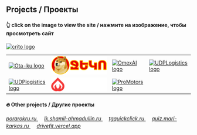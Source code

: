 ## Projects / Проекты

#### 👆 click on the image to view the site / нажмите на изображение, чтобы просмотреть сайт
<table>
  <tr>
   <td>
      <a href="https://ota-ku.ru">
        <img src="https://raw.githubusercontent.com/KU-OTA-KU/Ota-ku-frontend/28fdb94c6caef99263e5b4071d8e6e8ded27b904/public/img/logo-red-white.svg" alt="Ota-ku logo" style="width: 200px;">
      </a>
    </td>
    <td>
      <a href="https://jacko-food.github.io/jacko/">
        <img src="https://github.com/jacko-food/jacko/blob/main/assets/img/jacko/jacko-logo-template-3.png" alt="Jacko logo" style="width: 200px;">
      </a>
    </td>
    <td>
      <a href="https://www.omexai.com/">
        <img src="https://dev.omexai.com/images/logo.svg" alt="OmexAI logo" style="width: 200px;">
      </a>
    </td>
    <td>
      <a href="https://w33bvgl.github.io/UDPLogistics/">
        <img src="https://w33bvgl.github.io/UDPLogistics/resources/img/logo-black.png" alt="UDPLogistics logo" style="width: 200px;">
      </a>
    </td>
  </tr>
  <tr>
  <td>
    <a href="https://w33bvgl.github.io/UDPLogistics/">
     <img src="https://w33bvgl.github.io/UDPLogistics/resources/img/logo-black.png" alt="UDPlogistics logo" style="width: 400px;">
    </a>
  </td>
  <td>
   <a href="https://w33bvgl.github.io/LasesVPN/">
     <img src="https://github.com/w33bvGL/LasesVPN/blob/main/img/Logo-white.png" alt="LasesVPN logo" style="width: 400px;">
   </a>
  </td>
    <td>
      <a href="https://w33bvgl.github.io/ProMotors/">
        <img src="https://w33bvgl.github.io/ProMotors/img/logo.png" alt="ProMotors logo" style="width: 400px;">
      </a>
    </td>
      <a href="https://w33bvgl.github.io/Crito/">
        <img src="https://w33bvgl.github.io/Crito/img/Logo.png" alt="crito logo" style="width: 400px;">
      </a>
    </td>
  </tr>
</table>

#### 🔥 Other projects / Другие проекты
<div>
  <a href="https://podarokru.ru/">
    <i>porarokru.ru</i>
  </a>
  ㅤ
  <a href="https://lk.shamil-ahmadullin.ru/">
    <i>lk.shamil-ahmadullin.ru</i>
  </a>
  ㅤ
   <a href="https://tgquickclick.netlify.app/">
    <i>tgquickclick.ru</i>
  </a>
    ㅤ
   <a href="https://quiz.mari-karkas.ru/">
    <i>quiz.mari-karkas.ru</i>
  </a>
    ㅤ
  <a href="https://drive-fit.vercel.app/">
    <i>drivefit.vercel.app</i>
  </a>
</div>
